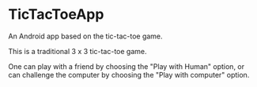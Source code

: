 # TicTacToeApp
An Android app based on the tic-tac-toe game.

This is a traditional 3 x 3 tic-tac-toe game.

One can play with a friend by choosing the "Play with Human" option, or can challenge the computer by choosing the "Play with computer" option.


